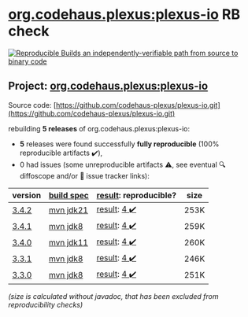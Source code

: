 [org.codehaus.plexus:plexus-io](https://central.sonatype.com/artifact/org.codehaus.plexus/plexus-io/versions) RB check
=======

[![Reproducible Builds](https://reproducible-builds.org/images/logos/rb.svg) an independently-verifiable path from source to binary code](https://reproducible-builds.org/)

## Project: [org.codehaus.plexus:plexus-io](https://central.sonatype.com/artifact/org.codehaus.plexus/plexus-io/versions)

Source code: [https://github.com/codehaus-plexus/plexus-io.git](https://github.com/codehaus-plexus/plexus-io.git)

rebuilding **5 releases** of org.codehaus.plexus:plexus-io:
- **5** releases were found successfully **fully reproducible** (100% reproducible artifacts :heavy_check_mark:),
- 0 had issues (some unreproducible artifacts :warning:, see eventual :mag: diffoscope and/or :memo: issue tracker links):

| version | [build spec](/BUILDSPEC.md) | [result](https://reproducible-builds.org/docs/jvm/): reproducible? | size |
| -- | --------- | ------ | -- |
| [3.4.2](https://central.sonatype.com/artifact/org.codehaus.plexus/plexus-io/3.4.2/pom) | [mvn jdk21](plexus-io-3.4.2.buildspec) | [result](plexus-io-3.4.2.buildinfo): [4 :heavy_check_mark: ](plexus-io-3.4.2.buildcompare) | 253K |
| [3.4.1](https://central.sonatype.com/artifact/org.codehaus.plexus/plexus-io/3.4.1/pom) | [mvn jdk8](plexus-io-3.4.1.buildspec) | [result](plexus-io-3.4.1.buildinfo): [4 :heavy_check_mark: ](plexus-io-3.4.1.buildcompare) | 259K |
| [3.4.0](https://central.sonatype.com/artifact/org.codehaus.plexus/plexus-io/3.4.0/pom) | [mvn jdk11](plexus-io-3.4.0.buildspec) | [result](plexus-io-3.4.0.buildinfo): [4 :heavy_check_mark: ](plexus-io-3.4.0.buildcompare) | 260K |
| [3.3.1](https://central.sonatype.com/artifact/org.codehaus.plexus/plexus-io/3.3.1/pom) | [mvn jdk8](plexus-io-3.3.1.buildspec) | [result](plexus-io-3.3.1.buildinfo): [4 :heavy_check_mark: ](plexus-io-3.3.1.buildcompare) | 246K |
| [3.3.0](https://central.sonatype.com/artifact/org.codehaus.plexus/plexus-io/3.3.0/pom) | [mvn jdk8](plexus-io-3.3.0.buildspec) | [result](plexus-io-3.3.0.buildinfo): [4 :heavy_check_mark: ](plexus-io-3.3.0.buildcompare) | 251K |

<i>(size is calculated without javadoc, that has been excluded from reproducibility checks)</i>
